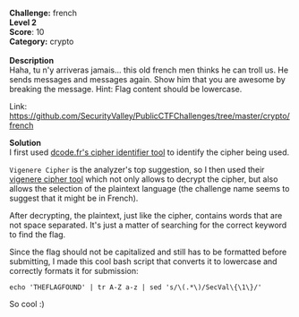 **Challenge:** french<br>
**Level 2**<br>
**Score**: 10 <br>
**Category:** crypto<br><br>
**Description**<br>
 Haha, tu n'y arriveras jamais... this old french men thinks he can troll us. He sends messages and messages again. Show him that you are awesome by breaking the message. Hint: Flag content should be lowercase.

Link: https://github.com/SecurityValley/PublicCTFChallenges/tree/master/crypto/french

**Solution**<br>
I first used [dcode.fr's cipher identifier tool](https://www.dcode.fr/cipher-identifier) to identify the cipher being used. 

`Vigenere Cipher` is the analyzer's top suggestion, so I then used their [vigenere cipher tool](https://www.dcode.fr/vigenere-cipher) which not only allows to decrypt the cipher, but also allows the selection of the plaintext language (the challenge name seems to suggest that it might be in French).

After decrypting, the plaintext, just like the cipher, contains words that are not space separated. It's just a matter of searching for the correct keyword to find the flag.

Since the flag should not be capitalized and still has to be formatted before submitting, I made this cool bash script that converts it to lowercase and correctly formats it for submission:

`echo 'THEFLAGFOUND' | tr A-Z a-z | sed 's/\(.*\)/SecVal\{\1\}/'`

So cool :)


